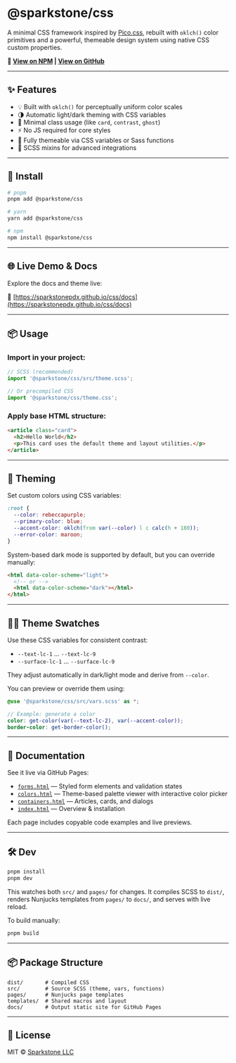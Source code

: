 # @sparkstone/css

A minimal CSS framework inspired by [Pico.css](https://picocss.com), rebuilt with `oklch()` color primitives and a powerful, themeable design system using native CSS custom properties.

**🔗 [View on NPM](https://www.npmjs.com/package/@sparkstone/css) | [View on GitHub](https://github.com/sparkstonepdx/css)**

---

## ✨ Features

- 💡 Built with `oklch()` for perceptually uniform color scales
- 🌗 Automatic light/dark theming with CSS variables
- 🧱 Minimal class usage (like `card`, `contrast`, `ghost`)
- ⚡ No JS required for core styles
- 🎨 Fully themeable via CSS variables or Sass functions
- 🧩 SCSS mixins for advanced integrations

---

## 🚀 Install

```bash
# pnpm
pnpm add @sparkstone/css
```

```bash
# yarn
yarn add @sparkstone/css
```

```bash
# npm
npm install @sparkstone/css
```

---

## 🌐 Live Demo & Docs

Explore the docs and theme live:

🔗 [https://sparkstonepdx.github.io/css/docs](https://sparkstonepdx.github.io/css/docs)

---

## 📦 Usage

### Import in your project:

```ts
// SCSS (recommended)
import '@sparkstone/css/src/theme.scss';

// Or precompiled CSS
import '@sparkstone/css/theme.css';
```

### Apply base HTML structure:

```html
<article class="card">
  <h2>Hello World</h2>
  <p>This card uses the default theme and layout utilities.</p>
</article>
```

---

## 🎨 Theming

Set custom colors using CSS variables:

```css
:root {
  --color: rebeccapurple;
  --primary-color: blue;
  --accent-color: oklch(from var(--color) l c calc(h + 180));
  --error-color: maroon;
}
```

System-based dark mode is supported by default, but you can override manually:

```html
<html data-color-scheme="light">
  <!-- or -->
  <html data-color-scheme="dark"></html>
</html>
```

---

## 🧑‍🎨 Theme Swatches

Use these CSS variables for consistent contrast:

- `--text-lc-1` ... `--text-lc-9`
- `--surface-lc-1` ... `--surface-lc-9`

They adjust automatically in dark/light mode and derive from `--color`.

You can preview or override them using:

```scss
@use '@sparkstone/css/src/vars.scss' as *;

// Example: generate a color
color: get-color(var(--text-lc-2), var(--accent-color));
border-color: get-border-color();
```

---

## 🧪 Documentation

See it live via GitHub Pages:

- [`forms.html`](https://sparkstonepdx.github.io/css/forms.html) — Styled form elements and validation states
- [`colors.html`](https://sparkstonepdx.github.io/css/colors.html) — Theme-based palette viewer with interactive color picker
- [`containers.html`](https://sparkstonepdx.github.io/css/containers.html) — Articles, cards, and dialogs
- [`index.html`](https://sparkstonepdx.github.io/css/) — Overview & installation

Each page includes copyable code examples and live previews.

---

## 🛠 Dev

```bash
pnpm install
pnpm dev
```

This watches both `src/` and `pages/` for changes. It compiles SCSS to `dist/`, renders Nunjucks templates from `pages/` to `docs/`, and serves with live reload.

To build manually:

```bash
pnpm build
```

---

## 📦 Package Structure

```text
dist/       # Compiled CSS
src/        # Source SCSS (theme, vars, functions)
pages/      # Nunjucks page templates
templates/  # Shared macros and layout
docs/       # Output static site for GitHub Pages
```

---

## 💬 License

MIT © [Sparkstone LLC](https://sparkstonepdx.com)
